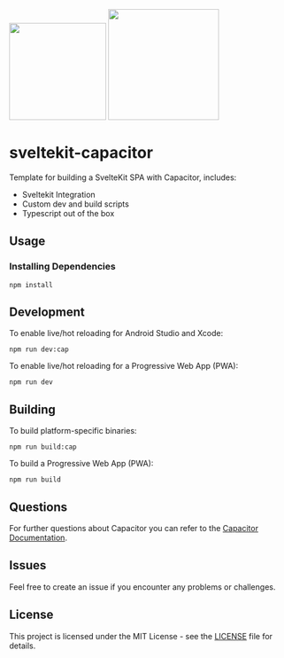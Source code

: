 <img width="175px" src="https://github.com/Hugos68/sveltekit-capacitor/assets/63101006/3b8324ff-f27d-48a3-a74d-f7aabb2f530e" />
<img width="200px" src="https://github.com/Hugos68/sveltekit-capacitor/assets/63101006/e748ecc6-2a2d-4dd5-95c2-4ff4cf8a307b" />

# sveltekit-capacitor

Template for building a SvelteKit SPA with Capacitor, includes:

- Sveltekit Integration
- Custom dev and build scripts
- Typescript out of the box

## Usage

### Installing Dependencies

```node
npm install
```

## Development

To enable live/hot reloading for Android Studio and Xcode:
```shell
npm run dev:cap
```

To enable live/hot reloading for a Progressive Web App (PWA):
```shell
npm run dev
```

## Building

To build platform-specific binaries:
```shell
npm run build:cap
```

To build a Progressive Web App (PWA):
```shell
npm run build
```

## Questions

For further questions about Capacitor you can refer to the [Capacitor Documentation](https://capacitorjs.com/docs).

## Issues

Feel free to create an issue if you encounter any problems or challenges.

## License

This project is licensed under the MIT License - see the [LICENSE](LICENSE) file for details.
